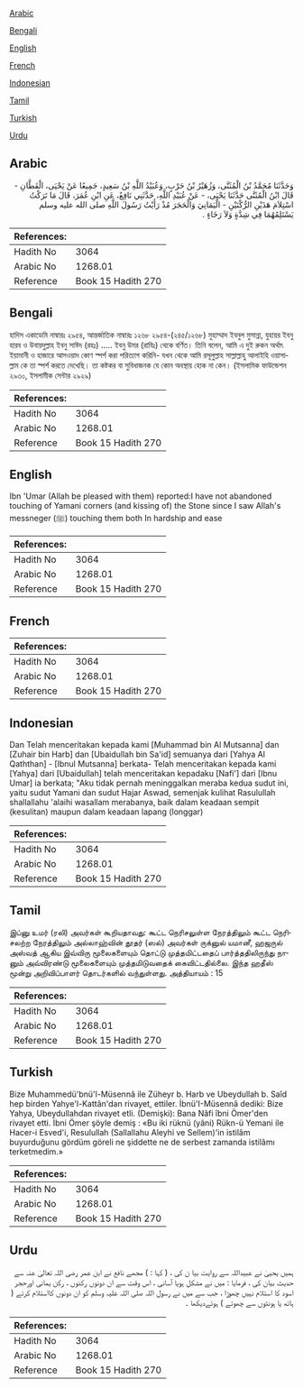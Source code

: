 [Arabic](#arabic)

[Bengali](#bengali)

[English](#english)

[French](#french)

[Indonesian](#indonesian)

[Tamil](#tamil)

[Turkish](#turkish)

[Urdu](#urdu)

## Arabic


<div dir="rtl" lang="ar" style={{fontSize:'larger',backgroundColor:'#f8f9fa',padding:20}}>
وَحَدَّثَنَا مُحَمَّدُ بْنُ الْمُثَنَّى، وَزُهَيْرُ بْنُ حَرْبٍ، وَعُبَيْدُ اللَّهِ بْنُ سَعِيدٍ، جَمِيعًا عَنْ يَحْيَى، الْقَطَّانِ - قَالَ ابْنُ الْمُثَنَّى حَدَّثَنَا يَحْيَى، - عَنْ عُبَيْدِ اللَّهِ، حَدَّثَنِي نَافِعٌ، عَنِ ابْنِ عُمَرَ، قَالَ مَا تَرَكْتُ اسْتِلاَمَ هَذَيْنِ الرُّكْنَيْنِ - الْيَمَانِيَ وَالْحَجَرَ مُذْ رَأَيْتُ رَسُولَ اللَّهِ صلى الله عليه وسلم يَسْتَلِمُهُمَا فِي شِدَّةٍ وَلاَ رَخَاءٍ ‏.‏
</div>
<div style={{backgroundColor:'#f8f9fa',padding:20, marginBottom: 10}}><table> <thead> <tr> <th>References:</th> <th></th> </tr> </thead> <tbody><tr><td>Hadith No</td><td>3064</td></tr><tr><td>Arabic No</td><td>1268.01</td></tr><tr><td>Reference</td><td>Book 15 Hadith 270</td></tr></tbody></table></div>

## Bengali


<div dir="ltr" lang="bn" style={{fontSize:'larger',backgroundColor:'#f8f9fa',padding:20}}>
হাদিস একাডেমি নাম্বারঃ ২৯৫৪, আন্তর্জাতিক নাম্বারঃ ১২৬৮ ২৯৫৪-(২৪৫/১২৬৮) মুহাম্মাদ ইবনুল মুসান্না, যুহায়র ইবনু হারব ও উবায়দুল্লাহ ইবনু সাঈদ (রহঃ) ..... ইবনু উমর (রাযিঃ) থেকে বর্ণিত। তিনি বলেন, আমি এ দুই রুকন অর্থাৎ ইয়ামানী ও হাজারে আসওয়াদ কোণ স্পর্শ করা পরিত্যাগ করিনি- যখন থেকে আমি রসূলুল্লাহ সাল্লাল্লাহু আলাইহি ওয়াসাল্লাম কে তা স্পর্শ করতে দেখেছি। তা কষ্টকর বা সুবিধাজনক যে কোন অবস্থায় হোক না কেন। (ইসলামিক ফাউন্ডেশন ২৯৩০, ইসলামীক সেন্টার ২৯২৯)
</div>
<div style={{backgroundColor:'#f8f9fa',padding:20, marginBottom: 10}}><table> <thead> <tr> <th>References:</th> <th></th> </tr> </thead> <tbody><tr><td>Hadith No</td><td>3064</td></tr><tr><td>Arabic No</td><td>1268.01</td></tr><tr><td>Reference</td><td>Book 15 Hadith 270</td></tr></tbody></table></div>

## English


<div dir="ltr" lang="en" style={{fontSize:'larger',backgroundColor:'#f8f9fa',padding:20}}>
Ibn 'Umar (Allah be pleased with them) reported:I have not abandoned touching of Yamani corners (and kissing of) the Stone since I saw Allah's messneger (ﷺ) touching them both In hardship and ease
</div>
<div style={{backgroundColor:'#f8f9fa',padding:20, marginBottom: 10}}><table> <thead> <tr> <th>References:</th> <th></th> </tr> </thead> <tbody><tr><td>Hadith No</td><td>3064</td></tr><tr><td>Arabic No</td><td>1268.01</td></tr><tr><td>Reference</td><td>Book 15 Hadith 270</td></tr></tbody></table></div>

## French


<div dir="ltr" lang="fr" style={{fontSize:'larger',backgroundColor:'#f8f9fa',padding:20}}>

</div>
<div style={{backgroundColor:'#f8f9fa',padding:20, marginBottom: 10}}><table> <thead> <tr> <th>References:</th> <th></th> </tr> </thead> <tbody><tr><td>Hadith No</td><td>3064</td></tr><tr><td>Arabic No</td><td>1268.01</td></tr><tr><td>Reference</td><td>Book 15 Hadith 270</td></tr></tbody></table></div>

## Indonesian


<div dir="ltr" lang="id" style={{fontSize:'larger',backgroundColor:'#f8f9fa',padding:20}}>
Dan Telah menceritakan kepada kami [Muhammad bin Al Mutsanna] dan [Zuhair bin Harb] dan [Ubaidullah bin Sa'id] semuanya dari [Yahya Al Qaththan] - [Ibnul Mutsanna] berkata- Telah menceritakan kepada kami [Yahya] dari [Ubaidullah] telah menceritakan kepadaku [Nafi'] dari [Ibnu Umar] ia berkata; "Aku tidak pernah meninggalkan meraba kedua sudut ini, yaitu sudut Yamani dan sudut Hajar Aswad, semenjak kulihat Rasulullah shallallahu 'alaihi wasallam merabanya, baik dalam keadaan sempit (kesulitan) maupun dalam keadaan lapang (longgar)
</div>
<div style={{backgroundColor:'#f8f9fa',padding:20, marginBottom: 10}}><table> <thead> <tr> <th>References:</th> <th></th> </tr> </thead> <tbody><tr><td>Hadith No</td><td>3064</td></tr><tr><td>Arabic No</td><td>1268.01</td></tr><tr><td>Reference</td><td>Book 15 Hadith 270</td></tr></tbody></table></div>

## Tamil


<div dir="ltr" lang="ta" style={{fontSize:'larger',backgroundColor:'#f8f9fa',padding:20}}>
இப்னு உமர் (ரலி) அவர்கள் கூறியதாவது: கூட்ட நெரிசலுள்ள நேரத்திலும் கூட்ட நெரிசலற்ற நேரத்திலும் அல்லாஹ்வின் தூதர் (ஸல்) அவர்கள் ருக்னுல் யமானீ, ஹஜருல் அஸ்வத் ஆகிய இவ்விரு மூலைகளையும் தொட்டு முத்தமிட்டதைப் பார்த்ததிலிருந்து நானும் அவ்விரண்டு மூலைகளையும் முத்தமிடுவதைக் கைவிட்டதில்லை. இந்த ஹதீஸ் மூன்று அறிவிப்பாளர் தொடர்களில் வந்துள்ளது. அத்தியாயம் : 15
</div>
<div style={{backgroundColor:'#f8f9fa',padding:20, marginBottom: 10}}><table> <thead> <tr> <th>References:</th> <th></th> </tr> </thead> <tbody><tr><td>Hadith No</td><td>3064</td></tr><tr><td>Arabic No</td><td>1268.01</td></tr><tr><td>Reference</td><td>Book 15 Hadith 270</td></tr></tbody></table></div>

## Turkish


<div dir="ltr" lang="tr" style={{fontSize:'larger',backgroundColor:'#f8f9fa',padding:20}}>
Bize Muhammedü'bnü'l-Müsennâ ile Züheyr b. Harb ve Ubeydullah b. Saîd hep birden Yahye'l-Kattân'dan rivayet, ettiler. İbnü'I-Müsennâ dediki: Bize Yahya, Ubeydullahdan rivayet etli. (Demişki): Bana Nâfi îbni Ömer'den rivayet etti. İbni Ömer şöyle demiş : «Bu iki rüknü (yâni) Rükn-ü Yemani ile Hacer-i Esved'i, Resulullah (Sallallahu Aleyhi ve Sellem)'in istilâm buyurduğunu gördüm göreli ne şiddette ne de serbest zamanda istilâmı terketmedim.»
</div>
<div style={{backgroundColor:'#f8f9fa',padding:20, marginBottom: 10}}><table> <thead> <tr> <th>References:</th> <th></th> </tr> </thead> <tbody><tr><td>Hadith No</td><td>3064</td></tr><tr><td>Arabic No</td><td>1268.01</td></tr><tr><td>Reference</td><td>Book 15 Hadith 270</td></tr></tbody></table></div>

## Urdu


<div dir="rtl" lang="ur" style={{fontSize:'larger',backgroundColor:'#f8f9fa',padding:20}}>
ہمیں یحییٰ نے عبیداللہ سے روایت بیا ن کی ، ( کہا : ) مجھے نافع نے ابن عمر رضی اللہ تعالیٰ عنہ سے حدیث بیان کی ، فرمایا : میں نے مشکل ہویا آسانی ، اس وقت سے ان دونوں رکنوں ، رکن یمانی اورحجر اسود کا استلام نہیں چھوڑا ، جب سے میں نے رسول اللہ صلی اللہ علیہ وسلم کو ان دونوں کااستلام کرتے ( ہاتھ یا ہونٹوں سے چھوتے ) ہوئےدیکھا ۔
</div>
<div style={{backgroundColor:'#f8f9fa',padding:20, marginBottom: 10}}><table> <thead> <tr> <th>References:</th> <th></th> </tr> </thead> <tbody><tr><td>Hadith No</td><td>3064</td></tr><tr><td>Arabic No</td><td>1268.01</td></tr><tr><td>Reference</td><td>Book 15 Hadith 270</td></tr></tbody></table></div>